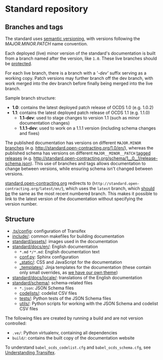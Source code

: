 # Standard repository

## Branches and tags

The standard uses [semantic versioning](http://semver.org/), with versions following the _MAJOR.MINOR.PATCH_ name convention.

Each deployed (live) minor version of the standard's documentation is built from a branch named after the version, like `1.0`. These live branches should be [protected](https://help.github.com/articles/about-protected-branches/).

For each live branch, there is a branch with a _'-dev'_ suffix serving as a working copy. Patch versions may further branch off the dev branch, with work merged into the dev branch before finally being merged into the live branch.

Sample branch structure:

* **1.0**: contains the latest deployed patch release of OCDS 1.0 (e.g. 1.0.2)
* **1.1**: contains the latest deployed patch release of OCDS 1.1 (e.g. 1.1.0)
  * **1.1-dev**: used to stage changes to version 1.1 (such as minor documentation changes)
  * **1.1.1-dev**: used to work on a 1.1.1 version (including schema changes and fixes)

The published documentation has versions on different `MAJOR.MINOR` [branches](https://github.com/open-contracting/standard/branches/all) (e.g. <http://standard.open-contracting.org/1.0/en/>), whereas the published schema has versions on different `MAJOR__MINOR__PATCH` [tagged releases](https://github.com/open-contracting/standard/releases) (e.g. <http://standard.open-contracting.org/schema/1__0__1/release-schema.json>). This use of branches and tags allows documentation to change between versions, while ensuring schema isn't changed between versions.

[standard.open-contracting.org](http://standard.open-contracting.org/) redirects to (`http://standard.open-contracting.org/latest/en/`), which uses the `latest` branch, which [should be](deployment) the same as the most recent numbered branch. This makes it possible to link to the latest version of the documentation without specifying the version number.

## Structure

* [.tx/config](https://github.com/open-contracting/standard/blob/HEAD/.tx/config): configuration of Transifex
* [include/](https://github.com/open-contracting/standard/tree/HEAD/include): common makefiles for building documentation
* [standard/assets/](https://github.com/open-contracting/standard/tree/HEAD/standard/assets): images used in the documentation
* [standard/docs/en/](https://github.com/open-contracting/standard/tree/HEAD/standard/docs/en): English documentation
  * `*.md` `*/*.md`: English documentation text
  * [conf.py](https://github.com/open-contracting/standard/blob/HEAD/standard/docs/en/conf.py): Sphinx configuration
  * [\_static/](https://github.com/open-contracting/standard/tree/HEAD/standard/docs/en/_static): CSS and JavaScript for the documentation
  * [\_templates/](https://github.com/open-contracting/standard/tree/HEAD/standard/docs/en/_templates): Jinja templates for the documentation (these contain only small overrides, as [we have our own theme](https://github.com/open-contracting/standard_theme))
* [standard/docs/locale/](https://github.com/open-contracting/standard/tree/HEAD/standard/docs/locale): translations of the English documentation
* [standard/schema/](https://github.com/open-contracting/standard/tree/HEAD/standard/schema): schema-related files
  * `*.json`: JSON Schema files
  * [codelists/](https://github.com/open-contracting/standard/tree/HEAD/standard/schema/codelists): codelist CSV files
  * [tests/](https://github.com/open-contracting/standard/tree/HEAD/standard/schema/tests): Python tests of the JSON Schema files
  * [utils/](https://github.com/open-contracting/standard/tree/HEAD/standard/schema/utils): Python scripts for working with the JSON Schema and codelist CSV files

The following files are created by running a build and are not version controlled:

* `.ve/`: Python virtualenv, containing all dependencies
* `build/`: contains the built copy of the documentation website

To understand `babel_ocds_codelist.cfg` and `babel_ocds_schema.cfg`, see [Understanding Transifex](../../translation/understanding_transifex).
